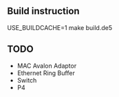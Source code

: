 ## Build instruction

USE_BUILDCACHE=1 make build.de5

## TODO ##

* MAC Avalon Adaptor
* Ethernet Ring Buffer
* Switch
* P4

